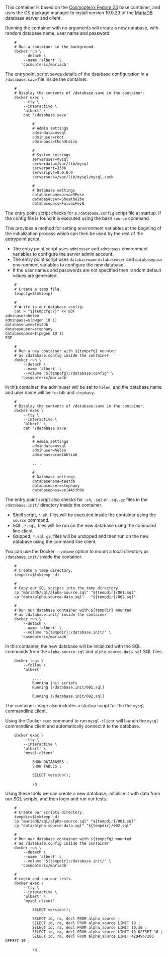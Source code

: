 This container is based on the [Cosmopterix Fedora 23](../fedora/23) base container, and uses the OS package manager to install
version 10.0.23 of the [MariaDB](https://mariadb.org/) database server and client.

Running the container with no arguments will create a new database, with random database name, user name and password.

```
    #
    # Run a container in the background. 
    docker run \
        --detach \
        --name 'albert' \
       'cosmopterix/mariadb'

```

The entrypoint script saves details of the database configuration in a `/database.save` file inside the container.

```
    #
    # Display the contents of /database.save in the container.
    docker exec \
        --tty \
        --interactive \
        'albert' \
        cat '/database.save'

            #
            # Admin settings
            admindata=mysql
            adminuser=root
            adminpass=thoh3Leizo

            #
            # System settings
            serveruser=mysql
            serverdata=/var/lib/mysql
            serverport=3306
            serveripv4=0.0.0.0
            serversock=/var/lib/mysql/mysql.sock

            #
            # Database settings
            databasename=aivae3Pose
            databaseuser=Shuatha2be
            databasepass=FaivaiFei8

```

The entry point script checks for a `/database.config` script file
at startup. If the config file is found it is executed using the
bash `source` command.

This provides a method for setting environment variables at the
begining of the initialization process which can then be used  by
the rest of the entrypoint script.

* The entry point script uses `adminuser` and `adminpass` environment
variables to configure the server admin account.
* The entry point script uses `databasename` `databaseuser` and `databasepass`
environment variables to configure the new database.
* If the user names and passwords are not specified then random default
values are generated.

```
    #
    # Create a temp file.
    tempcfg=$(mktemp)
    
    #
    # Write to our database config.
    cat > "${tempcfg:?}" << EOF
adminuser=helen
adminpass=$(pwgen 10 1)
databasename=testdb
databaseuser=stephany
databasepass=$(pwgen 10 1)
EOF

    #
    # Run a new container with ${tempcfg} mounted
    # as /database.config inside the container
    docker run \
        --detach \
        --name 'albert' \
        --volume "${tempcfg}:/database.config" \
       'cosmopterix/mariadb'

```

In this container, the adminuser will be set to `helen`, and the 
database name and user name will be `testdb` and `stephany`.

```
    #
    # Display the contents of /database.save in the container.
    docker exec \
        --tty \
        --interactive \
        'albert' \
        cat '/database.save'

            #
            # Admin settings
            admindata=mysql
            adminuser=helen
            adminpass=rae1Ahtio6

            ....

            #
            # Database settings
            databasename=testdb
            databaseuser=stephany
            databasepass=vei4Aith9o

```

The entry point script also checks for `.sh`, `.sql` or `.sql.gz` files
in the `/database.init/` directory inside the container.

* Shell script, `*.sh`, files will be executed inside the container using the `source` command.
* SQL, `*.sql`, files will be run on the new database using the command line client.
* Gzipped, `*.sql.gz`, files will be unzipped and then run on the new database using the command line client.

You can use the Docker `--volume` option to mount a local directory as `/database.init/` inside the container.

```
    #
    # Create a temp directory.
    tempdir=$(mktemp -d)
    
    #
    # Copy our SQL scripts into the temp directory
    cp "mariadb/sql/alpha-source.sql" "${tempdir}/001.sql"
    cp "data/alpha-source-data.sql"   "${tempdir}/002.sql"

    #
    # Run our database container with ${tempdir} mounted
    # as /database.init/ inside the container
    docker run \
        --detach \
        --name 'albert' \
        --volume "${tempdir}:/database.init/" \
       'cosmopterix/mariadb'

```

In this container, the new database will be initialized with the SQL commands
from the `alpha-source.sql` and `alpha-source-data.sql` SQL files.

```
    docker logs \
        --follow \
        'albert'

            ....
            Running init scripts
            Running [/database.init/001.sql]
            
            Running [/database.init/002.sql]

```

The container image also includes a startup script for the the `mysql` commandline client.

Using the Docker `exec` command to run `mysql-client` will launch the `mysql`  commandline client and automatically connect it to the database.

```
    docker exec \
        --tty \
        --interactive \
        'albert' \
        'mysql-client'

            SHOW DATABASES ;
            SHOW TABLES ;

            SELECT version();
            
            \q

```

Using these tools we can create a new database, initialise it with data from our SQL scripts,
and then login and run our tests.

```
    #
    # Create our scripts directory.
    tempdir=$(mktemp -d)
    cp "mariadb/sql/alpha-source.sql" "${tempdir}/001.sql"
    cp "data/alpha-source-data.sql" "${tempdir}/002.sql"

    #
    # Run our database container with ${tempcfg} mounted
    # as /database.config inside the container
    docker run \
        --detach \
        --name 'albert' \
        --volume "${tempdir}:/database.init/" \
       'cosmopterix/mariadb'

    #
    # Login and run our tests.
    docker exec \
        --tty \
        --interactive \
        'albert' \
        'mysql-client'

            SELECT version();

            SELECT id, ra, decl FROM alpha_source ;
            SELECT id, ra, decl FROM alpha_source LIMIT 10 ;
            SELECT id, ra, decl FROM alpha_source LIMIT 10,10 ;
            SELECT id, ra, decl FROM alpha_source LIMIT 10 OFFSET 10 ;
            SELECT id, ra, decl FROM alpha_source LIMIT 4294967295 OFFSET 10 ;

            \q

```

